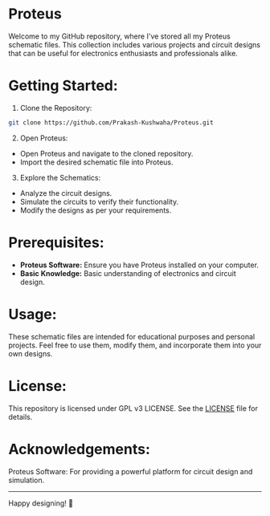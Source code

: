 # Proteus

Welcome to my GitHub repository, where I've stored all my Proteus schematic files. This collection includes various projects and circuit designs that can be useful for electronics enthusiasts and professionals alike.

# Getting Started:

1. Clone the Repository:

```sh
git clone https://github.com/Prakash-Kushwaha/Proteus.git
```
2. Open Proteus:
- Open Proteus and navigate to the cloned repository.
- Import the desired schematic file into Proteus.
3. Explore the Schematics:
- Analyze the circuit designs.
- Simulate the circuits to verify their functionality.
- Modify the designs as per your requirements.

# Prerequisites:
- **Proteus Software:** Ensure you have Proteus installed on your computer.
- **Basic Knowledge:** Basic understanding of electronics and circuit design.

# Usage:
These schematic files are intended for educational purposes and personal projects. Feel free to use them, modify them, and incorporate them into your own designs.

# License:
This repository is licensed under GPL v3 LICENSE. See the [LICENSE](LICENSE) file for details.

# Acknowledgements:
Proteus Software: For providing a powerful platform for circuit design and simulation.

---

Happy designing! 🌟
